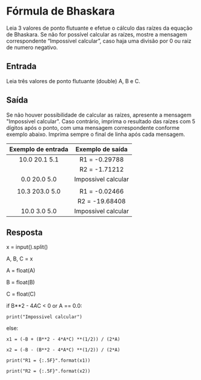 # Fórmula de Bhaskara

Leia 3 valores de ponto flutuante e efetue o cálculo das raízes da equação de Bhaskara. Se não for possível calcular as raízes, mostre a mensagem correspondente “Impossivel calcular”, caso haja uma divisão por 0 ou raiz de numero negativo.

## Entrada

Leia três valores de ponto flutuante (double) A, B e C.

## Saída

Se não houver possibilidade de calcular as raízes, apresente a mensagem "Impossivel calcular". Caso contrário, imprima o resultado das raízes com 5 dígitos após o ponto, com uma mensagem correspondente conforme exemplo abaixo. Imprima sempre o final de linha após cada mensagem.

|           **Exemplo de entrada**          |           **Exemplo de saída**          |
|:-----------------------------------------:|:---------------------------------------:|
|10.0 20.1 5.1                              |R1 = -0.29788                            |
|                                           |R2 = -1.71212                            |
|0.0 20.0 5.0                               |Impossivel calcular                      |
|                                           |                                         |
|10.3 203.0 5.0                             |R1 = -0.02466                            |
|                                           |R2 = -19.68408                           |
|10.0 3.0 5.0                              |Impossivel calcular                       |


## Resposta

x = input().split()

A, B, C = x

A = float(A)

B = float(B)

C = float(C)

if B**2 - 4*A*C < 0 or A == 0.0:

    print("Impossivel calcular")

else: 

    x1 = (-B + (B**2 - 4*A*C) **(1/2)) / (2*A) 

    x2 = (-B - (B**2 - 4*A*C) **(1/2)) / (2*A) 

    print("R1 = {:.5F}".format(x1))

    print("R2 = {:.5F}".format(x2))